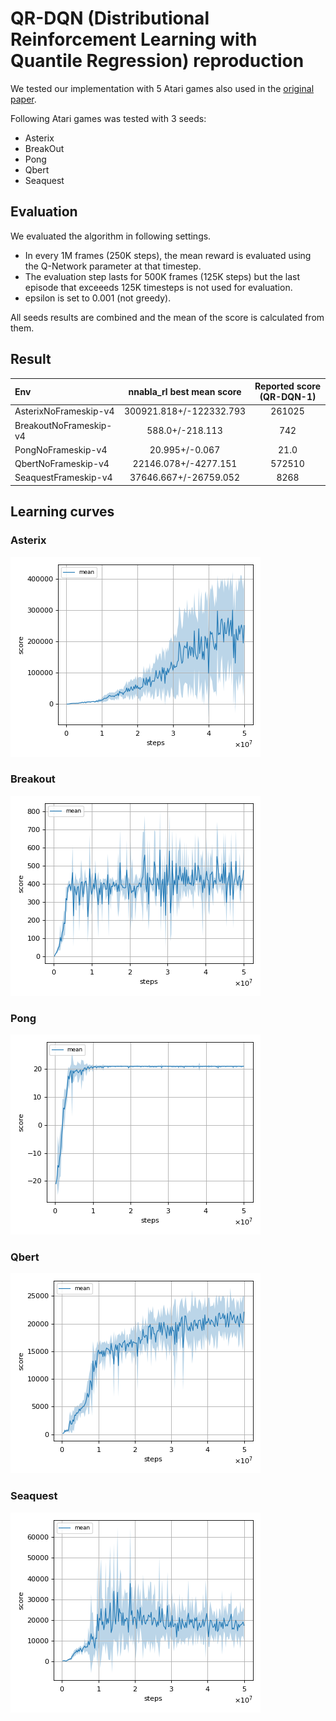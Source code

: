 # QR-DQN (Distributional Reinforcement Learning with Quantile Regression) reproduction

We tested our implementation with 5 Atari games also used in the [original paper](https://arxiv.org/abs/1710.10044).  

Following Atari games was tested with 3 seeds:

- Asterix
- BreakOut
- Pong
- Qbert
- Seaquest

## Evaluation

We evaluated the algorithm in following settings.

* In every 1M frames (250K steps), the mean reward is evaluated using the Q-Network parameter at that timestep. 
* The evaluation step lasts for 500K frames (125K steps) but the last episode that exceeeds 125K timesteps is not used for evaluation.
* epsilon is set to 0.001 (not greedy).

All seeds results are combined and the mean of the score is calculated from them.

## Result

|Env|nnabla_rl best mean score|Reported score (QR-DQN-1)|
|:---|:---:|:---:|
|AsterixNoFrameskip-v4|300921.818+/-122332.793|261025|
|BreakoutNoFrameskip-v4|588.0+/-218.113|742|
|PongNoFrameskip-v4|20.995+/-0.067|21.0|
|QbertNoFrameskip-v4|22146.078+/-4277.151|572510|
|SeaquestFrameskip-v4|37646.667+/-26759.052|8268|

## Learning curves

### Asterix

![Asterix Result](./reproduction_results/AsterixNoFrameskip-v4_results/result.png)

### Breakout

![Breakout Result](./reproduction_results/BreakoutNoFrameskip-v4_results/result.png)

### Pong

![Pong Result](./reproduction_results/PongNoFrameskip-v4_results/result.png)

### Qbert

![Qbert Result](./reproduction_results/QbertNoFrameskip-v4_results/result.png)

### Seaquest

![Seaquest Result](./reproduction_results/SeaquestNoFrameskip-v4_results/result.png)